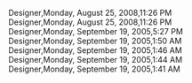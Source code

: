 ﻿Designer,Monday, August 25, 2008,11:26 PM  Designer,Monday, August 25, 2008,11:26 PM  Designer,Monday, September 19, 2005,5:27 PM  Designer,Monday, September 19, 2005,1:50 AM  Designer,Monday, September 19, 2005,1:46 AM  Designer,Monday, September 19, 2005,1:44 AM  Designer,Monday, September 19, 2005,1:41 AM